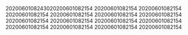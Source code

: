 2020060108243020200601082154
20200601082154
20200601082154
20200601082154
20200601082154
20200601082154
20200601082154
20200601082154
20200601082154
20200601082154
20200601082154
20200601082154
20200601082154
20200601082154
20200601082154
